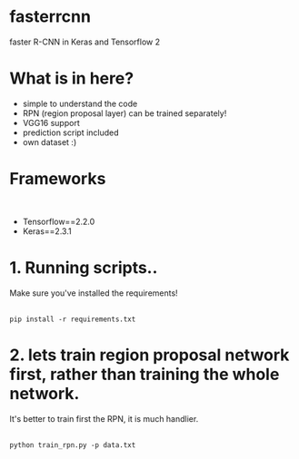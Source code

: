 # fasterrcnn
faster R-CNN in Keras and Tensorflow 2<br>
<h1>What is in here?</h1>
<ul>
  <li>simple to understand the code</li>
  <li>RPN (region proposal layer) can be trained separately!</li>
  <li>VGG16 support</li>
  <li>prediction script included</li>
  <li>own dataset :)</li>
</ul>

<h1>Frameworks</h1><br>
<ul>
  <li>Tensorflow==2.2.0</li>
  <li>Keras==2.3.1</li>
</ul>

<h1>1. Running scripts..</h1>
Make sure you've installed the requirements!<br><br>
<pre>
<code>pip install -r requirements.txt</code>
</pre>

<h1>2. lets train region proposal network first, rather than training the whole network.</h1>
It's better to train first the RPN, it is much handlier.<br><br>
<pre>
<code>python train_rpn.py -p data.txt </code>
</pre>
